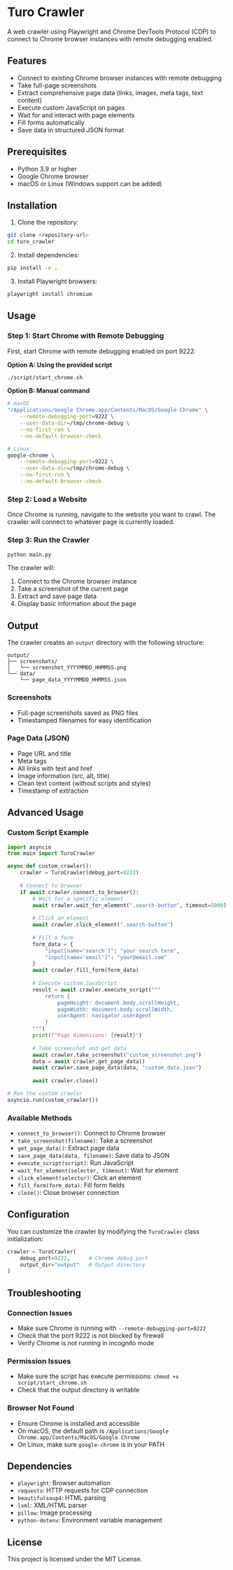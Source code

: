 # Turo Crawler

A web crawler using Playwright and Chrome DevTools Protocol (CDP) to connect to Chrome browser instances with remote debugging enabled.

## Features

- Connect to existing Chrome browser instances with remote debugging
- Take full-page screenshots
- Extract comprehensive page data (links, images, meta tags, text content)
- Execute custom JavaScript on pages
- Wait for and interact with page elements
- Fill forms automatically
- Save data in structured JSON format

## Prerequisites

- Python 3.9 or higher
- Google Chrome browser
- macOS or Linux (Windows support can be added)

## Installation

1. Clone the repository:
```bash
git clone <repository-url>
cd turo_crawler
```

2. Install dependencies:
```bash
pip install -e .
```

3. Install Playwright browsers:
```bash
playwright install chromium
```

## Usage

### Step 1: Start Chrome with Remote Debugging

First, start Chrome with remote debugging enabled on port 9222:

**Option A: Using the provided script**
```bash
./script/start_chrome.sh
```

**Option B: Manual command**
```bash
# macOS
"/Applications/Google Chrome.app/Contents/MacOS/Google Chrome" \
    --remote-debugging-port=9222 \
    --user-data-dir=/tmp/chrome-debug \
    --no-first-run \
    --no-default-browser-check

# Linux
google-chrome \
    --remote-debugging-port=9222 \
    --user-data-dir=/tmp/chrome-debug \
    --no-first-run \
    --no-default-browser-check
```

### Step 2: Load a Website

Once Chrome is running, navigate to the website you want to crawl. The crawler will connect to whatever page is currently loaded.

### Step 3: Run the Crawler

```bash
python main.py
```

The crawler will:
1. Connect to the Chrome browser instance
2. Take a screenshot of the current page
3. Extract and save page data
4. Display basic information about the page

## Output

The crawler creates an `output` directory with the following structure:

```
output/
├── screenshots/
│   └── screenshot_YYYYMMDD_HHMMSS.png
└── data/
    └── page_data_YYYYMMDD_HHMMSS.json
```

### Screenshots
- Full-page screenshots saved as PNG files
- Timestamped filenames for easy identification

### Page Data (JSON)
- Page URL and title
- Meta tags
- All links with text and href
- Image information (src, alt, title)
- Clean text content (without scripts and styles)
- Timestamp of extraction

## Advanced Usage

### Custom Script Example

```python
import asyncio
from main import TuroCrawler

async def custom_crawler():
    crawler = TuroCrawler(debug_port=9222)
    
    # Connect to browser
    if await crawler.connect_to_browser():
        # Wait for a specific element
        await crawler.wait_for_element(".search-button", timeout=5000)
        
        # Click an element
        await crawler.click_element(".search-button")
        
        # Fill a form
        form_data = {
            "input[name='search']": "your search term",
            "input[name='email']": "your@email.com"
        }
        await crawler.fill_form(form_data)
        
        # Execute custom JavaScript
        result = await crawler.execute_script("""
            return {
                pageHeight: document.body.scrollHeight,
                pageWidth: document.body.scrollWidth,
                userAgent: navigator.userAgent
            }
        """)
        print(f"Page dimensions: {result}")
        
        # Take screenshot and get data
        await crawler.take_screenshot("custom_screenshot.png")
        data = await crawler.get_page_data()
        await crawler.save_page_data(data, "custom_data.json")
        
        await crawler.close()

# Run the custom crawler
asyncio.run(custom_crawler())
```

### Available Methods

- `connect_to_browser()`: Connect to Chrome browser
- `take_screenshot(filename)`: Take a screenshot
- `get_page_data()`: Extract page data
- `save_page_data(data, filename)`: Save data to JSON
- `execute_script(script)`: Run JavaScript
- `wait_for_element(selector, timeout)`: Wait for element
- `click_element(selector)`: Click an element
- `fill_form(form_data)`: Fill form fields
- `close()`: Close browser connection

## Configuration

You can customize the crawler by modifying the `TuroCrawler` class initialization:

```python
crawler = TuroCrawler(
    debug_port=9222,      # Chrome debug port
    output_dir="output"   # Output directory
)
```

## Troubleshooting

### Connection Issues
- Make sure Chrome is running with `--remote-debugging-port=9222`
- Check that the port 9222 is not blocked by firewall
- Verify Chrome is not running in incognito mode

### Permission Issues
- Make sure the script has execute permissions: `chmod +x script/start_chrome.sh`
- Check that the output directory is writable

### Browser Not Found
- Ensure Chrome is installed and accessible
- On macOS, the default path is `/Applications/Google Chrome.app/Contents/MacOS/Google Chrome`
- On Linux, make sure `google-chrome` is in your PATH

## Dependencies

- `playwright`: Browser automation
- `requests`: HTTP requests for CDP connection
- `beautifulsoup4`: HTML parsing
- `lxml`: XML/HTML parser
- `pillow`: Image processing
- `python-dotenv`: Environment variable management

## License

This project is licensed under the MIT License.
